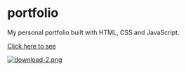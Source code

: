 # portfolio

My personal portfolio built with HTML, CSS and JavaScript.

[Click here to see](https://erickrosa.netlify.app)

[![download-2.png](https://i.postimg.cc/SQwhQDZw/download-2.png)](https://postimg.cc/4nbMBbR5)
